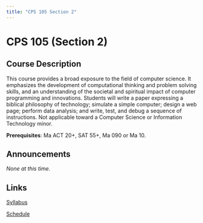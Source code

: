 ```yaml
---
title: "CPS 105 Section 2"
---
```


# CPS 105 (Section 2)

## Course Description

This course provides a broad exposure to the field of computer science. It emphasizes the development of computational thinking and problem solving skills, and an understanding of the societal and spiritual impact of computer programming and innovations. Students will write a paper expressing a biblical philosophy of technology; simulate a simple computer; design a web page; perform data analysis; and write, test, and debug a sequence of instructions. Not applicable toward a Computer Science or Information Technology minor. 

**Prerequisites**: Ma ACT 20+, SAT 55+, Ma 090 or Ma 10.

## Announcements

_None at this time._

## Links

[Syllabus](/classes/cps105-2/info/syllabus)

[Schedule](/classes/cps105-2/info/schedule)